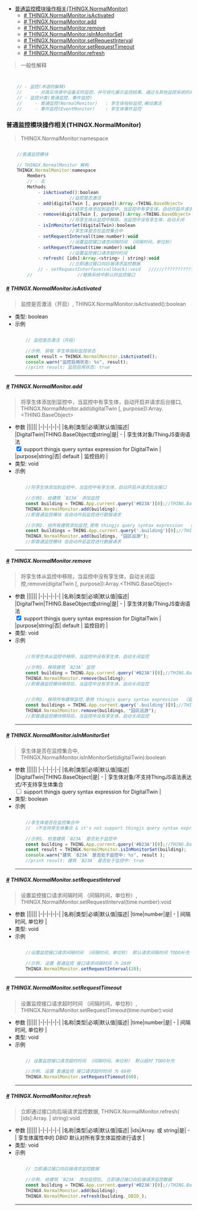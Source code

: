<!-- @import "[TOC]" {cmd="toc" depthFrom=1 depthTo=6 orderedList=false} -->

<!-- code_chunk_output -->

- [普通监控模块操作相关(THINGX.NormalMonitor)](#普通监控模块操作相关thingxnormalmonitor)
    - [*#* THINGX.NormalMonitor.isActivated](#-thingxnormalmonitorisactivated)
    - [*#* THINGX.NormalMonitor.add](#-thingxnormalmonitoradd)
    - [*#* THINGX.NormalMonitor.remove](#-thingxnormalmonitorremove)
    - [*#* THINGX.NormalMonitor.isInMonitorSet](#-thingxnormalmonitorisinmonitorset)
    - [*#* THINGX.NormalMonitor.setRequestInterval](#-thingxnormalmonitorsetrequestinterval)
    - [*#* THINGX.NormalMonitor.setRequestTimeout](#-thingxnormalmonitorsetrequesttimeout)
    - [*#* THINGX.NormalMonitor.refresh](#-thingxnormalmonitorrefresh)

<!-- /code_chunk_output -->

> 一般性解释
```javascript


    // - 监控(术语的解释)
    //     - 对真实场景中设备实时监控，并可视化展示监控结果。通过与其他监控系统的对接，将监控数据在三维场景中以标记、面板、图表等形式进行展示。 
    // - 监控分类(普通监控、事件监控)
    //     - 普通监控(NormalMonitor)   : 孪生体指标监控,被动激活
    //     - 事件监控(EventMonitor)    : 孪生体事件监控

```



### 普通监控模块操作相关(THINGX.NormalMonitor)
> THINGX.NormalMonitor:namespace
```javascript

    //普通监控模块

    // THINGX.NormalMonitor 解构
    THINGX.NormalMonitor:namespace
        Members
        // - 无
        Methods
            - isActivated():boolean
                        //监控是否激活
            - add(digitalTwin [, purpose]):Array.<THING.BaseObject>
                        //将孪生体添加到监控中，当监控中有孪生体，自动开启并请求后台接口
            - remove(digitalTwin [, purpose]):Array.<THING.BaseObject>          
                        //将孪生体从监控中移除，当监控中没有孪生体，自动关闭
            - isInMonitorSet(digitalTwin):boolean  
                        //孪生体是否在监控集合中
            - setRequestInterval(time:number):void                  
                        //设置监控接口请求间隔时间 （间隔时间，单位秒）
            - setRequestTimeout(time:number):void                  
                        //设置监控接口请求超时时间
            - refresh( [ids]:Array.<string> | string):void
                        //立即通过接口向后端请求监控数据
            // - setRequestInterface(callback):void   //////???????????????????/TODOOOOOOOOOOOOO
        //                 //替换系统中默认的监控接口

```

##### *<a href="#">#</a>* THINGX.NormalMonitor.isActivated
> 监控是否激活（开启）, THINGX.NormalMonitor.isActivated():boolean
 
* 类型: boolean
* 示例
    ```javascript

        // 监控是否激活（开启）

        //示例. 获取 孪生体指标监控状态
        const result = THINGX.NormalMonitor.isActivated();
        console.warn("监控启用状态: %s", result);
        //print result: 监控启用状态: true

    ```
    ***


##### *<a href="#">#</a>* THINGX.NormalMonitor.add
> 将孪生体添加到监控中，当监控中有孪生体，自动开启并请求后台接口, THINGX.NormalMonitor.add(digitalTwin [, purpose]):Array.<THING.BaseObject>

* 参数
  ||||||
  |-|-|-|-|-|
  |名称|类型|必填|默认值|描述|
  |DigitalTwin|THING.BaseObject或string|是| - | 孪生体对象/ThingJS查询语法</br> <input type="checkbox" checked> support thingjs query syntax expression for DigitalTwin |   
  |purpose|string|否| default | 监控目的 |     
* 类型: void
* 示例
    ```javascript

        //将孪生体添加到监控中，当监控中有孪生体，自动开启并请求后台接口

        //示例1. 给建筑 `B23A` 添加监控
        const building = THING.App.current.query('#B23A')[0];//THING.BaseObject
        THINGX.NormalMonitor.add(building);
        //即普通监控模块 会自动开启监控进行数据请求

        //示例2. 给所有建筑添加监控,使用 thingjs query syntax expression  （监控目的：园区巡游）
        const buildings = THING.App.current.query('.building')[0];//THING.BaseObject
        THINGX.NormalMonitor.add(buildings, "园区巡游");
        //即普通监控模块 会自动开启监控进行数据请求

    ```
    ***


##### *<a href="#">#</a>* THINGX.NormalMonitor.remove
> 将孪生体从监控中移除，当监控中没有孪生体，自动关闭监控,remove(digitalTwin [, purpose]):Array.<THING.BaseObject> 

* 参数
  ||||||
  |-|-|-|-|-|
  |名称|类型|必填|默认值|描述|
  |DigitalTwin|THING.BaseObject或string|是| - | 孪生体对象/ThingJS查询语法</br> <input type="checkbox" checked> support thingjs query syntax expression for DigitalTwin |   
  |purpose|string|否| default | 监控目的 |     
* 类型: void
* 示例
    ```javascript

        //将孪生体从监控中移除，当监控中没有孪生体，自动关闭监控

        //示例1. 移除建筑 `B23A` 监控
        const building = THING.App.current.query('#B23A')[0];//THING.BaseObject
        THINGX.NormalMonitor.remove(building);
        //即普通监控模块移除后，当监控中没有孪生体，自动关闭监控


        //示例2. 移除所有建筑监控,使用 thingjs query syntax expression  （监控目的：园区巡游）
        const buildings = THING.App.current.query('.building')[0];//THING.BaseObject
        THINGX.NormalMonitor.remove(buildings, "园区巡游");
        //即普通监控模块移除后，当监控中没有孪生体，自动关闭监控

    ```
    ***

##### *<a href="#">#</a>* THINGX.NormalMonitor.isInMonitorSet
> 孪生体是否在监控集合中, THINGX.NormalMonitor.isInMonitorSet(digitalTwin):boolean

* 参数
  ||||||
  |-|-|-|-|-|
  |名称|类型|必填|默认值|描述|
  |DigitalTwin|THING.BaseObject|是| - | 孪生体对象/不支持ThingJS语法表达式/不支持孪生体集合</br> <input type="checkbox"> support thingjs query syntax expression for DigitalTwin |   
* 类型: boolean
* 示例
    ```javascript

        //孪生体是否在监控集合中
        // （不支持孪生体集合 & it's not support thingjs query syntax expression for DigitalTwin）

        //示例1. 检查建筑 `B23A` 是否处于监控中
        const building = THING.App.current.query('#B23A')[0];//THING.BaseObject
        const result = THINGX.NormalMonitor.isInMonitorSet(building);
        console.warn("建筑 `B23A` 是否处于监控中: %s", result );
        //print result: 建筑 `B23A` 是否处于监控中: true

    ```
    ***


##### *<a href="#">#</a>* THINGX.NormalMonitor.setRequestInterval
> 设置监控接口请求间隔时间 （间隔时间，单位秒）, THINGX.NormalMonitor.setRequestInterval(time:number):void

* 参数
  ||||||
  |-|-|-|-|-|
  |名称|类型|必填|默认值|描述|
  |time|number|是| - | 间隔时间, 单位秒 |   
* 类型: void
* 示例
    ```javascript

        //设置监控接口请求间隔时间 （间隔时间，单位秒） 默认请求间隔时间 TODO补充

        //示例. 设置 普通监控 接口请求间隔时间 为 20秒
        THINGX.NormalMonitor.setRequestInterval(20);
  
    ```
    ***



##### *<a href="#">#</a>* THINGX.NormalMonitor.setRequestTimeout
> 设置监控接口请求超时时间 （间隔时间，单位秒）, THINGX.NormalMonitor.setRequestTimeout(time:number):void

* 参数
  ||||||
  |-|-|-|-|-|
  |名称|类型|必填|默认值|描述|
  |time|number|是| - | 间隔时间, 单位秒 |   
* 类型: void
* 示例
    ```javascript

        // 设置监控接口请求超时时间 （间隔时间，单位秒） 默认超时 TODO补充

        //示例. 设置 普通监控 接口请求超时时间 为 60秒 
        THINGX.NormalMonitor.setRequestTimeout(60);
  
    ```
    ***

##### *<a href="#">#</a>* THINGX.NormalMonitor.refresh
> 立即通过接口向后端请求监控数据, THINGX.NormalMonitor.refresh( [ids]:Array.<string> | string):void

* 参数
  ||||||
  |-|-|-|-|-|
  |名称|类型|必填|默认值|描述|
  |ids|Array.<string> 或 string|是| - | 孪生体属性中的 _DBID_ 默认对所有孪生体监控进行请求 |   
* 类型: void
* 示例
    ```javascript

        // 立即通过接口向后端请求监控数据

        //示例. 给建筑 `B23A` 添加监控后, 立即通过接口向后端请求监控数据
        const building = THING.App.current.query('#B23A')[0];//THING.BaseObject
        THINGX.NormalMonitor.add(building);
        THINGX.NormalMonitor.refresh(building._DBID_);
  
    ```
    ***